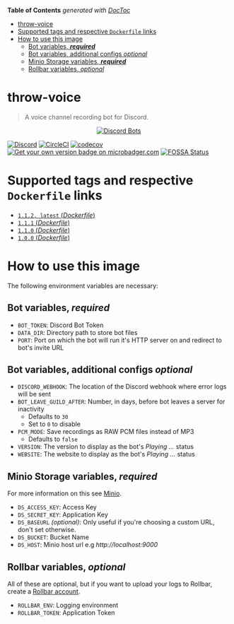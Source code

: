 <!-- START doctoc generated TOC please keep comment here to allow auto update -->
<!-- DON'T EDIT THIS SECTION, INSTEAD RE-RUN doctoc TO UPDATE -->
**Table of Contents**  *generated with [DocToc](https://github.com/thlorenz/doctoc)*

- [throw-voice](#throw-voice)
- [Supported tags and respective `Dockerfile` links](#supported-tags-and-respective-dockerfile-links)
- [How to use this image](#how-to-use-this-image)
  - [Bot variables, **_required_**](#bot-variables-_required_)
  - [Bot variables, additional configs _optional_](#bot-variables-additional-configs-_optional_)
  - [Minio Storage variables, **_required_**](#minio-storage-variables-_required_)
  - [Rollbar variables, _optional_](#rollbar-variables-_optional_)

<!-- END doctoc generated TOC please keep comment here to allow auto update -->

# throw-voice
> A voice channel recording bot for Discord.

<p align="center">
  <a href="https://discordbots.org/bot/338897906524225538">
    <img src="https://discordbots.org/api/widget/338897906524225538.png" alt="Discord Bots" />
  </a>
</p>

[![Discord](https://discordapp.com/api/guilds/408795211901173762/widget.png)](https://discord.gg/gkvsNw8)
[![CircleCI](https://circleci.com/gh/guacamoledragon/throw-voice.svg?style=svg)](https://circleci.com/gh/guacamoledragon/throw-voice)
[![codecov](https://codecov.io/gh/guacamoledragon/throw-voice/branch/master/graph/badge.svg)](https://codecov.io/gh/guacamoledragon/throw-voice)
[![Get your own version badge on microbadger.com](https://images.microbadger.com/badges/version/gdragon/throw-voice.svg)](https://microbadger.com/images/gdragon/throw-voice)
[![FOSSA Status](https://app.fossa.io/api/projects/git%2Bgithub.com%2Fguacamoledragon%2Fthrow-voice.svg?type=shield)](https://app.fossa.io/projects/git%2Bgithub.com%2Fguacamoledragon%2Fthrow-voice?ref=badge_shield)

# Supported tags and respective `Dockerfile` links

- [`1.1.2, latest` (*Dockerfile*)](https://github.com/guacamoledragon/throw-voice/blob/v1.1.2/Dockerfile)
- [`1.1.1` (*Dockerfile*)](https://github.com/guacamoledragon/throw-voice/blob/v1.1.1/Dockerfile)
- [`1.1.0` (*Dockerfile*)](https://github.com/guacamoledragon/throw-voice/blob/v1.1.0/Dockerfile)
- [`1.0.0` (*Dockerfile*)](https://github.com/guacamoledragon/throw-voice/blob/v1.0.0/Dockerfile)

# How to use this image

The following environment variables are necessary:

## Bot variables, **_required_**

- `BOT_TOKEN`: Discord Bot Token
- `DATA_DIR`: Directory path to store bot files
- `PORT`: Port on which the bot will run it's HTTP server on and redirect to bot's invite URL

## Bot variables, additional configs _optional_

- `DISCORD_WEBHOOK`: The location of the Discord webhook where error logs will be sent
- `BOT_LEAVE_GUILD_AFTER`: Number, in days, before bot leaves a server for inactivity
  - Defaults to `30`
  - Set to `0` to disable
- `PCM_MODE`: Save recordings as RAW PCM files instead of MP3
  - Defaults to `false`
- `VERSION`: The version to display as the bot's _Playing ..._ status
- `WEBSITE`: The website to display as the bot's _Playing ..._ status

## Minio Storage variables, **_required_**

For more information on this see [Minio](https://www.minio.io/).

- `DS_ACCESS_KEY`: Access Key
- `DS_SECRET_KEY`: Application Key
- `DS_BASEURL` _(optional)_: Only useful if you're choosing a custom URL, don't set otherwise.
- `DS_BUCKET`: Bucket Name
- `DS_HOST`: Minio host url e.g _http://localhost:9000_

## Rollbar variables, _optional_

All of these are optional, but if you want to upload your logs to Rollbar, create a
[Rollbar account](https://rollbar.com/signup/).

- `ROLLBAR_ENV`: Logging environment
- `ROLLBAR_TOKEN`: Application Token


